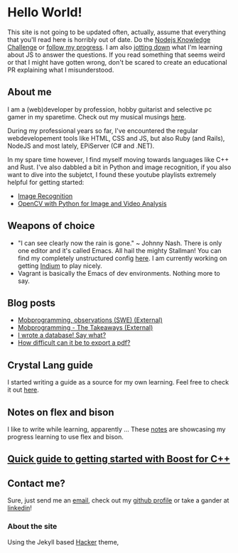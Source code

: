 # Hello World!
This site is not going to be updated often, actually, assume that everything that you'll read here is horribly out of date.
Do the [Nodejs Knowledge Challenge](https://medium.freecodecamp.org/before-you-bury-yourself-in-packages-learn-the-node-js-runtime-itself-f9031fbd8b69) or [follow my progress](/nodejs-knowledge-challenge). I am also [jotting down](/js-basics) what I'm learning about JS to answer the questions. If you read something that seems weird or that I might have gotten wrong, don't be scared to create an educational PR explaining what I misunderstood.

## About me
I am a (web)developer by profession, hobby guitarist and selective pc gamer in my sparetime. Check out my musical musings [here](https://soundcloud.com/shachath_swe/).

During my professional years so far, I've encountered the regular webdevelopement tools like HTML, CSS and JS, but also Ruby (and Rails), NodeJS and most lately, EPiServer (C# and .NET).

In my spare time however, I find myself moving towards languages like C++ and Rust. I've also dabbled a bit in Python and image recognition, if you also want to dive into the subjetct, I found these youtube playlists extremely helpful for getting started:
* [Image Recognition](https://www.youtube.com/playlist?list=PLQVvvaa0QuDffXBfcH9ZJuvctJV3OtB8A)
* [OpenCV with Python for Image and Video Analysis](https://www.youtube.com/playlist?list=PLQVvvaa0QuDdttJXlLtAJxJetJcqmqlQq)

## Weapons of choice
* "I can see clearly now the rain is gone." ~ Johnny Nash. There is only one editor and it's called Emacs. All hail the mighty Stallman! You can find my completely unstructured config [here](https://github.com/beanilsson/emacs_config). I am currently working on getting [Indium](https://github.com/NicolasPetton/Indium) to play nicely.
* Vagrant is basically the Emacs of dev environments. Nothing more to say.

## Blog posts
* [Mobprogramming, observations (SWE) (External)](http://dev.mittmedia.se/team/blogging/writer/mobbprogrammering/2017/01/13/mobbprogrammering.html)
* [Mobprogramming - The Takeaways (External)](http://dev.mittmedia.se/team/blogging/writer/mobbprogrammering/mobprogramming/2017/04/13/mobprogramming-pros-and-cons.html)
* [I wrote a database! Say what?](./iwroteadb.md)
* [How difficult can it be to export a pdf?](./convert_pdf_rant.md)

## Crystal Lang guide
I started writing a guide as a source for my own learning. Feel free to check it out [here](./crystal_lang_guide/docs/index.md).

## Notes on flex and bison
I like to write while learning, apparently ... These [notes](https://beanilsson.github.io/flex_and_bison/) are showcasing my progress learning to use flex and bison.

## [Quick guide to getting started with Boost for C++](./install_boostcpp.md)

## Contact me?
Sure, just send me an [email](mailto:beanilsson1@gmail.com), check out my [github profile](https://github.com/beanilsson) or take a gander at [linkedin](https://www.linkedin.com/in/beatrice-nilsson-a02718a7/)!

### About the site
Using the Jekyll based [Hacker](https://github.com/pages-themes/hacker) theme,
